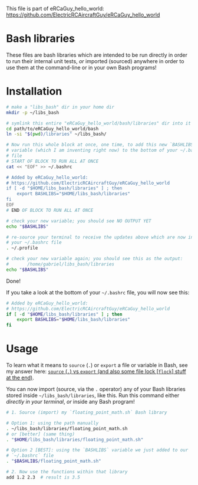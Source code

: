 This file is part of eRCaGuy_hello_world: https://github.com/ElectricRCAircraftGuy/eRCaGuy_hello_world


# Bash libraries

These files are bash libraries which are intended to be run directly in order to run their internal unit tests, _or_ imported (sourced) anywhere in order to use them at the command-line or in your own Bash programs!


# Installation 

```bash
# make a "libs_bash" dir in your home dir
mkdir -p ~/libs_bash

# symlink this entire "eRCaGuy_hello_world/bash/libraries" dir into it
cd path/to/eRCaGuy_hello_world/bash
ln -si "$(pwd)/libraries" ~/libs_bash/

# Now run this whole block at once, one time, to add this new `BASHLIBS`
# variable (which I am inventing right now) to the bottom of your ~/.bashrc
# file
# START OF BLOCK TO RUN ALL AT ONCE
cat << "EOF" >> ~/.bashrc

# Added by eRCaGuy_hello_world: 
# https://github.com/ElectricRCAircraftGuy/eRCaGuy_hello_world
if [ -d "$HOME/libs_bash/libraries" ] ; then
    export BASHLIBS="$HOME/libs_bash/libraries"
fi
EOF
# END OF BLOCK TO RUN ALL AT ONCE

# check your new variable; you should see NO OUTPUT YET
echo "$BASHLIBS"

# re-source your terminal to receive the updates above which are now inside
# your ~/.bashrc file
. ~/.profile

# check your new variable again; you should see this as the output:
#       /home/gabriel/libs_bash/libraries
echo "$BASHLIBS"
```

Done!

If you take a look at the bottom of your `~/.bashrc` file, you will now see this:
```bash
# Added by eRCaGuy_hello_world: 
# https://github.com/ElectricRCAircraftGuy/eRCaGuy_hello_world
if [ -d "$HOME/libs_bash/libraries" ] ; then
    export BASHLIBS="$HOME/libs_bash/libraries"
fi

```


# Usage

To learn what it means to `source` (`.`) or `export` a file or variable in Bash, see my answer here: [`source` (`.`) vs `export` (and also some file lock [`flock`] stuff at the end)](https://stackoverflow.com/a/62626515/4561887).

You can now import (source, via the `.` operator) any of your Bash libraries stored inside `~/libs_bash/libraries`, like this. Run this command either _directly in your terminal_, _or_ inside any Bash program!

```bash
# 1. Source (import) my `floating_point_math.sh` Bash library

# Option 1: using the path manually
. ~/libs_bash/libraries/floating_point_math.sh
# or [better] (same thing)
. "$HOME/libs_bash/libraries/floating_point_math.sh"

# Option 2 [BEST]: using the `BASHLIBS` variable we just added to our
# `~/.bashrc` file
. "$BASHLIBS/floating_point_math.sh"

# 2. Now use the functions within that library
add 1.2 2.3  # result is 3.5
```
